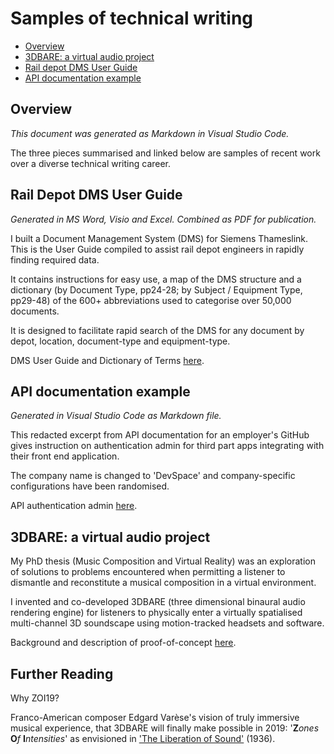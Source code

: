 # Samples of technical writing

<!-- TOC -->
- [Overview](#overview)
- [3DBARE: a virtual audio project](#3dbare-a-virtual-audio-project)
- [Rail depot DMS User Guide](#rail-depot-dms-user-guide)
- [API documentation example](#api-documentation-example)
<!-- /TOC -->

## Overview
_This document was generated as Markdown in Visual Studio Code._

The three pieces summarised and linked below are samples of recent work over a diverse technical writing career.

## Rail Depot DMS User Guide

_Generated in MS Word, Visio and Excel. Combined as PDF for publication._

I built a Document Management System (DMS) for Siemens Thameslink. This is the User Guide compiled to assist rail depot engineers in rapidly finding required data.

It contains instructions for easy use, a map of the DMS structure and a dictionary (by Document Type, pp24-28; by Subject / Equipment Type, pp29-48) of the 600+ abbreviations used to categorise over 50,000 documents. 

It is designed to facilitate rapid search of the DMS for any document by depot, location, document-type and equipment-type.

DMS User Guide and Dictionary of Terms [here](https://github.com/ZoI19/samples/blob/master/sample-DMSGuide.pdf).


## API documentation example

_Generated in Visual Studio Code as Markdown file._

This redacted excerpt from API documentation for an employer's GitHub gives instruction on authentication admin for third part apps integrating with their front end application.

The company name is changed to 'DevSpace' and  company-specific configurations have been randomised.

API authentication admin [here](https://github.com/ZoI19/samples/blob/master/sample_Authentication-admin.md).


## 3DBARE: a virtual audio project

My PhD thesis (Music Composition and Virtual Reality)  was an exploration of solutions to problems encountered when permitting a listener to dismantle and reconstitute a musical composition in a virtual environment.

I invented and co-developed 3DBARE (three dimensional binaural audio rendering engine) for listeners to physically enter a virtually spatialised multi-channel 3D soundscape using motion-tracked headsets and software.

Background and description of proof-of-concept  [here](https://github.com/ZoI19/samples/blob/master/sample-3Daudio.pdf).

## Further Reading
Why ZOI19? 

Franco-American composer Edgard Varèse's vision of truly immersive musical experience, that 3DBARE will finally make possible in 2019: '**Z**_ones_ **O**_f_ **I**_ntensities_' as envisioned in ['The Liberation of Sound'](http://www.zakros.com/mica/soundart/s04/varese_text.html) (1936).

